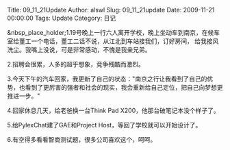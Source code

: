 Title: 09_11_21Update
Author: alswl
Slug: 09_11_21update
Date: 2009-11-21 00:00:00
Tags: Update
Category: 日记

&nbsp_place_holder;1.19号晚上一行六人离开学校，晚上坐动车到南京，在候车室给董工一个电话，董工二话不说，从江北到车站接我们，订好房间，
给我接风洗尘。我嘴上没说，可是非常感动，不愧是我亲兄弟。

2.招聘会很累，人多的超乎想象，竞争残酷而激烈。

3.今天下午的汽车回家，我更新了自己的状态："南京之行让我看到了自己的优势，也看到了更厉害的强者和社会的现实，我会重新给自己定位，把自己向梦想更推进一步。"

4.回家休息几天，给老爸换一台Think Pad X200，他那台破笔记本没个样子了。

5.给PylexChat建了GAE和Project Host，等回了学校就可以开始设计了。

6.有空得多看看智商测试题，很多公司喜欢这个，呵呵。

